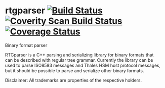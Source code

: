 # rtgparser [![Build Status](https://travis-ci.org/Shulyaka/rtgparser.svg?branch=master)](https://travis-ci.org/Shulyaka/rtgparser) [![Coverity Scan Build Status](https://scan.coverity.com/projects/11063/badge.svg)](https://scan.coverity.com/projects/shulyaka-rtgparser) [![Coverage Status](https://coveralls.io/repos/github/Shulyaka/rtgparser/badge.svg?branch=master)](https://coveralls.io/github/Shulyaka/rtgparser?branch=master)
Binary format parser

RTGparser is a C++ parsing and serializing library for binary formats that can be described with regular tree grammar.
Currently the library can be used to parse ISO8583 messages and Thales HSM host protocol messages, but it should be possible to parse and serialize other binary formats.

Disclaimer:
All trademarks are properties of the respective holders.
